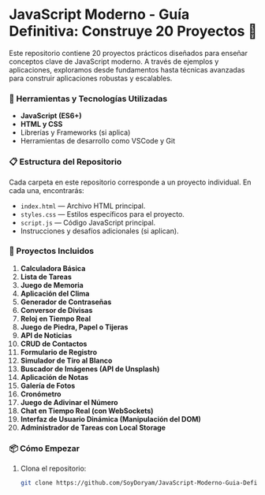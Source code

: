 # JavaScript Moderno - Guía Definitiva: Construye 20 Proyectos 🚀

Este repositorio contiene 20 proyectos prácticos diseñados para enseñar conceptos clave de JavaScript moderno. A través de ejemplos y aplicaciones, exploramos desde fundamentos hasta técnicas avanzadas para construir aplicaciones robustas y escalables.

### 🧰 Herramientas y Tecnologías Utilizadas

- **JavaScript (ES6+)**
- **HTML y CSS**
- Librerías y Frameworks (si aplica)
- Herramientas de desarrollo como VSCode y Git

### 📋 Estructura del Repositorio

Cada carpeta en este repositorio corresponde a un proyecto individual. En cada una, encontrarás:
- `index.html` — Archivo HTML principal.
- `styles.css` — Estilos específicos para el proyecto.
- `script.js` — Código JavaScript principal.
- Instrucciones y desafíos adicionales (si aplican).

### 📌 Proyectos Incluidos

1. **Calculadora Básica**
2. **Lista de Tareas**
3. **Juego de Memoria**
4. **Aplicación del Clima**
5. **Generador de Contraseñas**
6. **Conversor de Divisas**
7. **Reloj en Tiempo Real**
8. **Juego de Piedra, Papel o Tijeras**
9. **API de Noticias**
10. **CRUD de Contactos**
11. **Formulario de Registro**
12. **Simulador de Tiro al Blanco**
13. **Buscador de Imágenes (API de Unsplash)**
14. **Aplicación de Notas**
15. **Galería de Fotos**
16. **Cronómetro**
17. **Juego de Adivinar el Número**
18. **Chat en Tiempo Real (con WebSockets)**
19. **Interfaz de Usuario Dinámica (Manipulación del DOM)**
20. **Administrador de Tareas con Local Storage**

### 📦 Cómo Empezar

1. Clona el repositorio:

   ```bash
   git clone https://github.com/SoyDoryam/JavaScript-Moderno-Guia-Definitiva-Construye-20-Proyectos.git

